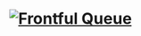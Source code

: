 # <a href="https://github.com/frontful/frontful-queue"><img heigth="75" src="http://www.frontful.com/assets/packages/queue.png" alt="Frontful Queue" /></a>
